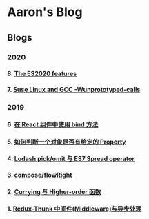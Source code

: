 # Aaron's Blog

## Blogs

### 2020

#### 8. [The ES2020 features](./blog/1587513600.md)

#### 7. [Suse Linux and GCC -Wunprototyped-calls](./blog/1586131200.md)

### 2019

#### 6. [在 React 组件中使用 bind 方法](./blog/1558137605.md)

#### 5. [如何判断一个对象是否有给定的 Property](./blog/1558137604.md)

#### 4. [Lodash pick/omit 与 ES7 Spread operator](./blog/1558137603.md)

#### 3. [compose/flowRight](./blog/1558137602.md)

#### 2. [Currying 与 Higher-order 函数](./blog/1558137601.md)

#### 1. [Redux-Thunk 中间件(Middleware)与异步处理](./blog/1558137600.md)
